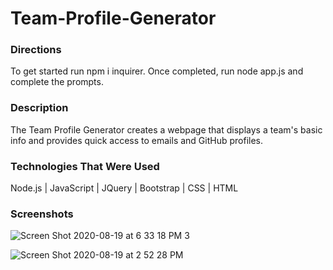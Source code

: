 # Team-Profile-Generator


### Directions
To get started run npm i inquirer. Once completed, run node app.js and complete the prompts.

### Description
The Team Profile Generator creates a webpage that displays a team's basic info and provides quick access to emails and GitHub profiles.

### Technologies That Were Used
Node.js | JavaScript | JQuery | Bootstrap | CSS | HTML

### Screenshots

![Screen Shot 2020-08-19 at 6 33 18 PM 3](https://user-images.githubusercontent.com/64044377/90700104-9399aa00-e24a-11ea-9da8-bf62b1c8842d.png)



![Screen Shot 2020-08-19 at 2 52 28 PM](https://user-images.githubusercontent.com/64044377/90686466-f9793800-e230-11ea-97c8-166b81f20793.png)


